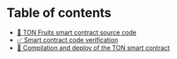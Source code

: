 # Table of contents

* [💎 TON Fruits smart contract source code](README.md)
* [✅ Smart contract code verification](smart-contract-code-verification.md)
* [🔨 Compilation and deploy of the TON smart contract](compilation-and-deploy-of-the-ton-smart-contract.md)
